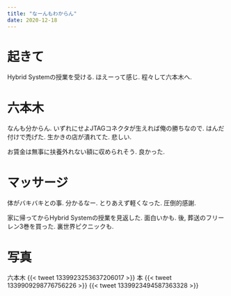 ```yaml
---
title: "なーんもわからん"
date: 2020-12-18
---
```


# 起きて
Hybrid Systemの授業を受ける. ほえーって感じ. 程々して六本木へ.

# 六本木
なんも分からん. いずれにせよJTAGコネクタが生えれば俺の勝ちなので. はんだ付けで禿げた. 生かきの店が潰れてた. 悲しい.

お賃金は無事に扶養外れない額に収められそう. 良かった.

# マッサージ
体がバキバキとの事. 分かるなー. とりあえず軽くなった. 圧倒的感謝.

家に帰ってからHybrid Systemの授業を見返した. 面白いかも. 後, 葬送のフリーレン3巻を買った. 裏世界ピクニックも.

# 写真
六本木
{{< tweet 1339923253637206017 >}}
本
{{< tweet 1339909298776756226 >}}
{{< tweet 1339923494587363328 >}}
